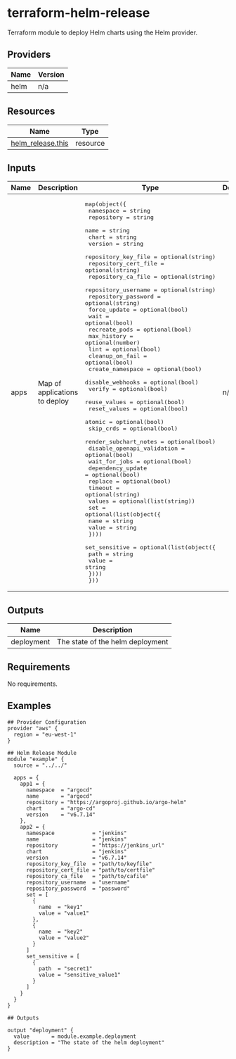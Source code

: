# terraform-helm-release

Terraform module to deploy Helm charts using the Helm provider.

[//]: # (BEGIN_TF_DOCS)

## Providers

| Name | Version |
|------|---------|
| helm | n/a |

## Resources

| Name | Type |
|------|------|
| [helm_release.this](https://registry.terraform.io/providers/hashicorp/helm/latest/docs/resources/release) | resource |

## Inputs

| Name | Description | Type | Default | Required |
|------|-------------|------|---------|:--------:|
| apps | Map of applications to deploy | <pre>map(object({<br>    namespace                  = string<br>    repository                 = string<br>    name                       = string<br>    chart                      = string<br>    version                    = string<br>    repository_key_file        = optional(string)<br>    repository_cert_file       = optional(string)<br>    repository_ca_file         = optional(string)<br>    repository_username        = optional(string)<br>    repository_password        = optional(string)<br>    force_update               = optional(bool)<br>    wait                       = optional(bool)<br>    recreate_pods              = optional(bool)<br>    max_history                = optional(number)<br>    lint                       = optional(bool)<br>    cleanup_on_fail            = optional(bool)<br>    create_namespace           = optional(bool)<br>    disable_webhooks           = optional(bool)<br>    verify                     = optional(bool)<br>    reuse_values               = optional(bool)<br>    reset_values               = optional(bool)<br>    atomic                     = optional(bool)<br>    skip_crds                  = optional(bool)<br>    render_subchart_notes      = optional(bool)<br>    disable_openapi_validation = optional(bool)<br>    wait_for_jobs              = optional(bool)<br>    dependency_update          = optional(bool)<br>    replace                    = optional(bool)<br>    timeout                    = optional(string)<br>    values                     = optional(list(string))<br>    set = optional(list(object({<br>      name  = string<br>      value = string<br>    })))<br>    set_sensitive = optional(list(object({<br>      path  = string<br>      value = string<br>    })))<br>  }))</pre> | n/a | yes |

## Outputs

| Name | Description |
|------|-------------|
| deployment | The state of the helm deployment |

## Requirements

No requirements.

## Examples

```hcl
## Provider Configuration
provider "aws" {
  region = "eu-west-1"
}

## Helm Release Module
module "example" {
  source = "../../"

  apps = {
    app1 = {
      namespace  = "argocd"
      name       = "argocd"
      repository = "https://argoproj.github.io/argo-helm"
      chart      = "argo-cd"
      version    = "v6.7.14"
    },
    app2 = {
      namespace            = "jenkins"
      name                 = "jenkins"
      repository           = "https://jenkins_url"
      chart                = "jenkins"
      version              = "v6.7.14"
      repository_key_file  = "path/to/keyfile"
      repository_cert_file = "path/to/certfile"
      repository_ca_file   = "path/to/cafile"
      repository_username  = "username"
      repository_password  = "password"
      set = [
        {
          name  = "key1"
          value = "value1"
        },
        {
          name  = "key2"
          value = "value2"
        }
      ]
      set_sensitive = [
        {
          path  = "secret1"
          value = "sensitive_value1"
        }
      ]
    }
  }
}

## Outputs

output "deployment" {
  value       = module.example.deployment
  description = "The state of the helm deployment"
}
```

[//]: # (END_TF_DOCS)
